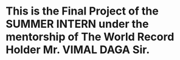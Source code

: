 # This is the Final Project of the SUMMER INTERN under the mentorship of The World Record Holder Mr. VIMAL DAGA Sir.
